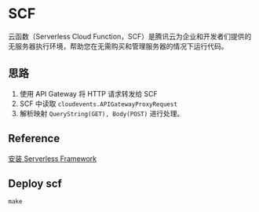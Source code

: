 # SCF
云函数（Serverless Cloud Function，SCF）是腾讯云为企业和开发者们提供的无服务器执行环境，帮助您在无需购买和管理服务器的情况下运行代码。


## 思路

1. 使用 API Gateway 将 HTTP 请求转发给 SCF
2. SCF 中读取 `cloudevents.APIGatewayProxyRequest`
3. 解析映射 `QueryString(GET), Body(POST)` 进行处理。

## Reference

[安装 Serverless Framework](https://cloud.tencent.com/document/product/1154/42990)


## Deploy scf
```
make
```
